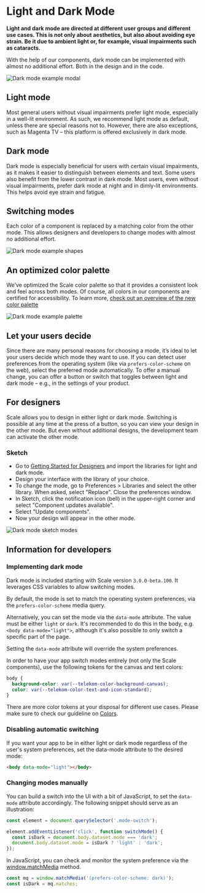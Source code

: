 # Light and Dark Mode

**Light and dark mode are directed at different user groups and different use cases. This is not only about aesthetics, but also about avoiding eye strain. Be it due to ambient light or, for example, visual impairments such as cataracts.**

With the help of our components, dark mode can be implemented with almost no additional effort. Both in the design and in the code.

![Dark mode example modal](assets/dark-mode-example-modal.png)

## Light mode

Most general users without visual impairments prefer light mode, especially in a well-lit environment. As such, we recommend light mode as default, unless there are special reasons not to. However, there are also exceptions, such as Magenta TV – this platform is offered exclusively in dark mode.

## Dark mode

Dark mode is especially beneficial for users with certain visual impairments, as it makes it easier to distinguish between elements and text. Some users also benefit from the lower contrast in dark mode. Most users, even without visual impairments, prefer dark mode at night and in dimly-lit environments. This helps avoid eye strain and fatigue.

## Switching modes

Each color of a component is replaced by a matching color from the other mode. This allows designers and developers to change modes with almost no additional effort.

![Dark mode example shapes](assets/dark-mode-example-shapes.png)

## An optimized color palette

We’ve optimized the Scale color palette so that it provides a consistent look and feel across both modes. Of course, all colors in our components are
certified for accessibility. To learn more, [check out an overview of the new color palette](./?path=/docs/guidelines-colors--page)

![Dark mode example palette](assets/img_color.png)

## Let your users decide

Since there are many personal reasons for choosing a mode, it’s ideal to let your users decide which mode they want to use. If you can detect user preferences from the operating system (like via `prefers-color-scheme` on the web), select the preferred mode automatically. To offer a manual change, you can offer a button or switch that toggles between light and dark mode – e.g., in the settings of your product.

## For designers

Scale allows you to design in either light or dark mode. Switching is possible at any time at the press of a button, so you can view your design in the other mode. But even without additional designs, the development team can activate the other mode.

### Sketch

- Go to <a href="./?path=/docs/setup-info-getting-started-for-designers--page">Getting Started for Designers</a> and import the libraries for light and dark mode.
- Design your interface with the library of your choice.
- To change the mode, go to Preferences > Libraries and select the other library. When asked, select "Replace". Close the preferences window.
- In Sketch, click the notification icon (bell) in the upper-right corner and select "Component updates available".
- Select "Update components".
- Now your design will appear in the other mode.

![Dark mode sketch modes](assets/dark-mode-sketch-modes-en.png)

## Information for developers

### Implementing dark mode

Dark mode is included starting with Scale version `3.0.0-beta.100`. It leverages CSS variables to allow switching modes.

By default, the mode is set to match the operating system preferences, via the `prefers-color-scheme` media query.

Alternatively, you can set the mode via the `data-mode` attribute. The value must be either `light` or `dark`. It's recommended to do this in the body, e.g. `<body data-mode="light">`, although it's also possible to only switch a specific part of the page.

Setting the `data-mode` attribute will override the system preferences.

In order to have your app switch modes entirely (not only the Scale components), use the following tokens for the canvas and text colors:

```css
body {
  background-color: var(--telekom-color-background-canvas);
  color: var(--telekom-color-text-and-icon-standard);
}
```

There are more color tokens at your disposal for different use cases. Please make sure to check our guideline on [Colors](./?path=/docs/guidelines-colors--page).

### Disabling automatic switching

If you want your app to be in either light or dark mode regardless of the user's system preferences, set the data-mode attribute to the desired mode:

```html
<body data-mode="light"></body>
```

### Changing modes manually

You can build a switch into the UI with a bit of JavaScript, to set the `data-mode` attribute accordingly. The following snippet should serve as an illustration:

```js
const element = document.querySelector('.mode-switch');

element.addEventListener('click', function switchMode() {
  const isDark = document.body.dataset.mode === 'dark';
  document.body.dataset.mode = isDark ? 'light' : 'dark';
});
```

In JavaScript, you can check and monitor the system preference via the <a href="https://developer.mozilla.org/en-US/docs/Web/API/Window/matchMedia" target="_blank" rel="noopener noreferrer">window.matchMedia</a> method.

```js
const mq = window.matchMedia('(prefers-color-scheme: dark)');
const isDark = mq.matches;
```

